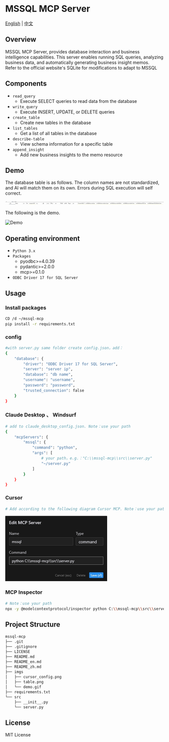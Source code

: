 # MSSQL MCP Server

[English](/README_en.md) | [中文](/README_zh.md) 

## Overview

MSSQL MCP Server,  provides database interaction and business intelligence capabilities. This server enables running SQL queries, analyzing business data, and automatically generating business insight memos.  
Refer to the official website's SQLite for modifications to adapt to MSSQL

## Components

- `read_query`
   - Execute SELECT queries to read data from the database
- `write_query`
   - Execute INSERT, UPDATE, or DELETE queries
- `create_table`
   - Create new tables in the database
- `list_tables`
   - Get a list of all tables in the database
- `describe-table`
   - View schema information for a specific table
- `append_insight`
   - Add new business insights to the memo resource

## Demo
The database table is as follows. The column names are not standardized, and AI will match them on its own. Errors during SQL execution will self correct.

![Table](imgs/table.png)

The following is the demo.

![Demo](imgs/demo.gif)
   
## Operating environment

- `Python 3.x`
- `Packages`
   - pyodbc>=4.0.39
   - pydantic>=2.0.0
   - mcp>=0.1.0 
- `ODBC Driver 17 for SQL Server`

## Usage 

### Install packages

```bash
CD /d ~/mssql-mcp  
pip install -r requirements.txt  
```

### config

```bash
#with server.py same folder create config.json，add：    
{
    "database": {
        "driver": "ODBC Driver 17 for SQL Server",
        "server": "server ip",
        "database": "db name",
        "username": "username",
        "password": "password",
        "trusted_connection": false
    }
}
```

### Claude Desktop 、 Windsurf

```bash
# add to claude_desktop_config.json. Note：use your path  
{
    "mcpServers": {
        "mssql": {
            "command": "python",
            "args": [
                # your path，e.g.："C:\\mssql-mcp\\src\\server.py"
                "~/server.py"
            ]
        }
    }
}
```

### Cursor

```bash
# Add according to the following diagram Cursor MCP. Note：use your path  
```
![Cursor config](imgs/cursor_config.png)

### MCP Inspector

```bash
# Note：use your path  
npx -y @modelcontextprotocol/inspector python C:\\mssql-mcp\\src\\server.py
```
## Project Structure

```
mssql-mcp
├── .git
├── .gitignore
├── LICENSE
├── README.md
├── README_en.md
├── README_zh.md
├── imgs
│   ├── cursor_config.png
│   ├── table.png
│   └── demo.gif
├── requirements.txt
└── src
    ├── __init__.py
    └── server.py
```

## License

MIT License
